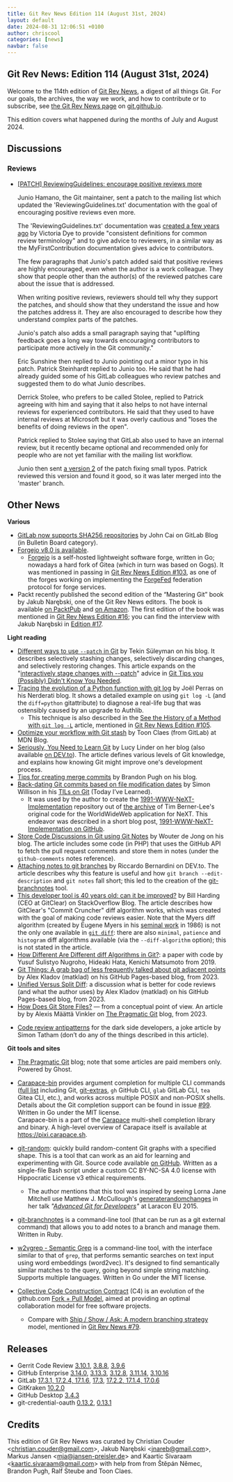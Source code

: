 ```yaml
---
title: Git Rev News Edition 114 (August 31st, 2024)
layout: default
date: 2024-08-31 12:06:51 +0100
author: chriscool
categories: [news]
navbar: false
---
```


## Git Rev News: Edition 114 (August 31st, 2024)

Welcome to the 114th edition of [Git Rev News](https://git.github.io/rev_news/rev_news/),
a digest of all things Git. For our goals, the archives, the way we work, and how to contribute or to
subscribe, see [the Git Rev News page](https://git.github.io/rev_news/rev_news/) on [git.github.io](http://git.github.io).

This edition covers what happened during the months of July and August 2024.

## Discussions

<!---
### General
-->

### Reviews

* [[PATCH] ReviewingGuidelines: encourage positive reviews more](https://lore.kernel.org/git/xmqqsevysdaa.fsf@gitster.g/)

  Junio Hamano, the Git maintainer, sent a patch to the mailing list
  which updated the 'ReviewingGuidelines.txt' documentation with the
  goal of encouraging positive reviews even more.

  The 'ReviewingGuidelines.txt' documentation was
  [created a few years ago](https://lore.kernel.org/git/pull.1348.v2.git.1663614767058.gitgitgadget@gmail.com/)
  by Victoria Dye to provide "consistent definitions for common
  review terminology" and to give advice to reviewers, in a similar
  way as the MyFirstContribution documentation gives advice to
  contributors.

  The few paragraphs that Junio's patch added said that positive
  reviews are highly encouraged, even when the author is a work
  colleague. They show that people other than the author(s) of the
  reviewed patches care about the issue that is addressed.

  When writing positive reviews, reviewers should tell why they
  support the patches, and should show that they understand the issue
  and how the patches address it. They are also encouraged to describe
  how they understand complex parts of the patches.

  Junio's patch also adds a small paragraph saying that "uplifting
  feedback goes a long way towards encouraging contributors to
  participate more actively in the Git community."

  Eric Sunshine then replied to Junio pointing out a minor typo in his
  patch. Patrick Steinhardt replied to Junio too. He said that he had
  already guided some of his GitLab colleagues who review patches
  and suggested them to do what Junio describes.

  Derrick Stolee, who prefers to be called Stolee, replied to Patrick
  agreeing with him and saying that it also helps to not have internal
  reviews for experienced contributors. He said that they used to have
  internal reviews at Microsoft but it was overly cautious and "loses
  the benefits of doing reviews in the open".

  Patrick replied to Stolee saying that GitLab also used to have an
  internal review, but it recently became optional and recommended
  only for people who are not yet familiar with the mailing list
  workflow.

  Junio then sent
  [a version 2](https://lore.kernel.org/git/xmqqle1pjwtt.fsf@gitster.g/)
  of the patch fixing small typos. Patrick reviewed this version
  and found it good, so it was later merged into the 'master' branch.

<!---
### Support
-->

<!---
## Developer Spotlight:
-->

## Other News

__Various__
+ [GitLab now supports SHA256 repositories](https://about.gitlab.com/blog/2024/08/19/gitlab-now-supports-sha256-repositories/)
  by John Cai on GitLab Blog (in Bulletin Board category).
+ [Forgejo v8.0 is available](https://forgejo.org/2024-07-release-v8-0/).
    + [Forgejo](https://forgejo.org/) is a self-hosted lightweight software forge,
      written in Go; nowadays a hard fork of Gitea (which in turn was based on Gogs).
      It was mentioned in passing in [Git Rev News Edition #103](https://git.github.io/rev_news/2023/09/30/edition-103/),
      as one of the forges working on implementing the [ForgeFed](https://forgefed.org/)
      federation protocol for forge services.
+ Packt recently published the second edition of the “Mastering Git” book
  by Jakub Narębski, one of the Git Rev News editors.
  The book is available [on PacktPub](https://www.packtpub.com/en-us/product/mastering-git-9781835086070)
  and [on Amazon](https://www.amazon.com/Mastering-Git-expert-level-proficiency-distributed-ebook/dp/B0D98BR1T7).
  The first edition of the book was mentioned in [Git Rev News Edition #16](https://git.github.io/rev_news/2016/06/15/edition-16/);
  you can find the interview with Jakub Narębski in [Edition #17](https://git.github.io/rev_news/2016/07/20/edition-17/).

__Light reading__
+ [Different ways to use `--patch` in Git](https://tekin.co.uk/2024/08/the-many-uses-for-git-patch)
  by Tekin Süleyman on his blog.  It describes selectively stashing changes,
  selectively discarding changes, and selectively restoring changes.
  This article expands on the
  "[interactively stage changes with \-\-patch](https://tekin.co.uk/2017/03/git-tips-you-possibly-did-not-know-you-needed#3-interactively-stage-changes-with---patch)" advice
  in [Git Tips you (Possibly) Didn't Know You Needed](https://tekin.co.uk/2017/03/git-tips-you-possibly-did-not-know-you-needed).
+ [Tracing the evolution of a Python function with git log](https://nerderati.com/tracing-the-evolution-of-a-python-function-with-git-log/)
  by Joël Perras on his Nerderati blog.  It shows a detailed example on using `git log -L`
  (and the `diff=python` gitattribute) to diagnose a real-life bug that was ostensibly
  caused by an upgrade to Authlib.
    + This technique is also described in the
      [See the History of a Method with `git log -L`](https://calebhearth.com/git-method-history) article,
      mentioned in [Git Rev News Edition #105](https://git.github.io/rev_news/2023/11/30/edition-105/).
+ [Optimize your workflow with Git stash](https://developer.mozilla.org/en-US/blog/optimize-your-workflow-git-stash/)
  by Toon Claes (from GitLab) at MDN Blog.
+ [Seriously, You Need to Learn Git](https://blog.derlin.ch/seriously-you-need-to-learn-git)
  by Lucy Linder on her blog (also available [on DEV\.to](https://dev.to/derlin/seriously-you-need-to-learn-git-1n8j)).  The article defines various levels of Git knowledge,
  and explains how knowing Git might improve one's development process.
+ [Tips for creating merge commits](https://www.brandonpugh.com/blog/tips-for-creating-merge-commits/)
  by Brandon Pugh on his blog.
+ [Back-dating Git commits based on file modification dates](https://til.simonwillison.net/git/backdate-git-commits)
  by Simon Willison in his [TILs on Git](https://til.simonwillison.net/git)
  (Today I’ve Learned).
    + It was used by the author to create the [1991-WWW-NeXT-Implementation](https://github.com/simonw/1991-WWW-NeXT-Implementation)
      repository out of [the archive](https://www.w3.org/History/1991-WWW-NeXT/Implementation/)
      of Tim Berner-Lee's original code for the WorldWideWeb application for NeXT.
      This endeavor was described in a short blog post, [1991-WWW-NeXT-Implementation on GitHub](https://simonwillison.net/2024/Aug/1/www-next-implementation-on-github/).
+ [Store Code Discussions in Git using Git Notes](https://wouterj.nl/2024/08/git-notes)
  by Wouter de Jong on his blog.  The article includes some code (in PHP)
  that uses the GitHub API to fetch the pull request comments and store them
  in notes (under the `github-comments` notes reference).
+ [Attaching notes to git branches](https://dev.to/pinotattari/attaching-notes-to-git-branches-503k)
  by Riccardo Bernardini on DEV\.to.  The article describes why this feature is useful
  and how `git branch --edit-description` and `git notes` fall short; this led to
  the creation of the [git-branchnotes](https://gitlab.com/mockturtle/git-branchnotes) tool.
+ [This developer tool is 40 years old: can it be improved?](https://stackoverflow.blog/2024/08/05/this-developer-tool-is-40-years-old-can-it-be-improved)
  by Bill Harding (CEO at GitClear) on StackOverflow Blog.
  The article describes how GitClear's "Commit Cruncher" diff algorithm works,
  which was created with the goal of making code reviews easier.
  Note that the Myers diff algorithm (created by Eugene Myers in his
  [seminal work](http://www.xmailserver.org/diff2.pdf) in 1986)
  is not the only one available in [`git diff`](https://git-scm.com/docs/git-diff):
  there are also `minimal`, `patience` and `histogram` diff algorithms available
  (via the `--diff-algorithm` option);
  this is not stated in the article.
+ [How Different Are Different diff Algorithms in Git?](https://cs.paperswithcode.com/paper/how-different-are-different-diff-algorithms):
  a paper with code by Yusuf Sulistyo Nugroho, Hideaki Hata, Kenichi Matsumoto
  from 2019.
+ [Git Things: A grab bag of less frequently talked about git adjacent points](https://matklad.github.io/2023/12/31/git-things.html)
  by Alex Kladov (matklad) on his GitHub Pages-based blog, from 2023.
+ [Unified Versus Split Diff](https://matklad.github.io/2023/10/23/unified-vs-split-diff.html):
  a discussion what is better for code reviews (and what the author uses)
  by Alex Kladov (matklad) on his GitHub Pages-based blog, from 2023.
+ [How Does Git Store Files?](https://blog.git-init.com/how-does-git-store-files/)
  — from a conceptual point of view.  An article by by Alexis Määttä Vinkler
  on [The Pragmatic Git](https://blog.git-init.com/) blog, from 2023.

<!-- -->

+ [Code review antipatterns](https://www.chiark.greenend.org.uk/~sgtatham/quasiblog/code-review-antipatterns/)
  for the dark side developers, a joke article by Simon Tatham
  (don’t do any of the things described in this article).

<!---
__Easy watching__
-->

__Git tools and sites__
+ [The Pragmatic Git](https://blog.git-init.com/) blog;
  note that some articles are paid members only.  Powered by Ghost.
+ [Carapace-bin](https://github.com/carapace-sh/carapace-bin) provides argument completion
  for multiple CLI commands ([full list](https://carapace-sh.github.io/carapace-bin/completers.html)
  including Git, [git-extras](https://github.com/tj/git-extras), `gh` GitHub CLI, `glab` GitLab CLI,
  `tea` Gitea CLI, etc.), and works across multiple POSIX and non-POSIX shells.
  Details about the Git completion support can be found in issue [#99](https://github.com/carapace-sh/carapace-bin/issues/99).
  Written in Go under the MIT license.<br>
  Carapace-bin is a part of the [Carapace](https://carapace.sh/) multi-shell completion library and binary.
  A high-level overview of Carapace itself is available at <https://pixi.carapace.sh>.
+ [git-random](https://git-random.olets.dev/): quickly build random-content Git
  graphs with a specified shape.
  This is a tool that can work as an aid for learning and experimenting with Git.
  Source code available [on GitHub](https://github.com/olets/git-random/).
  Written as a single-file Bash script under a custom
  CC BY-NC-SA 4.0 license with Hippocratic License v3 ethical requirements.
    + The author mentions that this tool was inspired by seeing Lorna Jane Mitchell
      use Matthew J. McCullough's [generaterandomchanges](https://github.com/matthewmccullough/scripts/blob/master/generaterandomchanges)
      in her talk _"[Advanced Git for Developers](https://www.youtube.com/watch?v=duqBHik7nRo)"_
      at Laracon EU 2015.
+ [git-branchnotes](https://gitlab.com/mockturtle/git-branchnotes) is a command-line tool
  (that can be run as a git external command) that allows you to add notes to a branch and manage them.
  Written in Ruby.

+ [w2vgrep - Semantic Grep](https://github.com/arunsupe/semantic-grep)
  is a command-line tool, with the interface similar to that of `grep`,
  that performs semantic searches on text input using word embeddings (word2vec).
  It's designed to find semantically similar matches to the query,
  going beyond simple string matching.  Supports multiple languages.
  Written in Go under the MIT license.
+ [Collective Code Construction Contract](https://rfc.zeromq.org/spec/42/) (C4)
  is an evolution of the github.com [Fork + Pull Model](https://help.github.com/articles/about-pull-requests/),
  aimed at providing an optimal collaboration model for free software projects.
    + Compare with [Ship / Show / Ask: A modern branching strategy](https://martinfowler.com/articles/ship-show-ask.html) model,
      mentioned in [Git Rev News #79](https://git.github.io/rev_news/2021/09/30/edition-79/).

## Releases

+ Gerrit Code Review [3.10.1](https://www.gerritcodereview.com/3.10.html#3101),
[3.8.8](https://www.gerritcodereview.com/3.8.html#388),
[3.9.6](https://www.gerritcodereview.com/3.9.html#396)
+ GitHub Enterprise [3.14.0](https://help.github.com/enterprise-server@3.14/admin/release-notes#3.14.0),
[3.13.3](https://help.github.com/enterprise-server@3.13/admin/release-notes#3.13.3),
[3.12.8](https://help.github.com/enterprise-server@3.12/admin/release-notes#3.12.8),
[3.11.14](https://help.github.com/enterprise-server@3.11/admin/release-notes#3.11.14),
[3.10.16](https://help.github.com/enterprise-server@3.10/admin/release-notes#3.10.16)
+ GitLab [17.3.1, 17.2.4, 17.1.6](https://about.gitlab.com/releases/2024/08/21/patch-release-gitlab-17-3-1-released/),
[17.3](https://about.gitlab.com/releases/2024/08/15/gitlab-17-3-released/),
[17.2.2, 17.1.4, 17.0.6](https://about.gitlab.com/releases/2024/08/07/patch-release-gitlab-17-2-2-released/)
+ GitKraken [10.2.0](https://help.gitkraken.com/gitkraken-client/current/)
+ GitHub Desktop [3.4.3](https://desktop.github.com/release-notes/)
+ git-credential-oauth [0.13.2](https://github.com/hickford/git-credential-oauth/releases/tag/v0.13.2),
[0.13.1](https://github.com/hickford/git-credential-oauth/releases/tag/v0.13.1)

## Credits

This edition of Git Rev News was curated by
Christian Couder &lt;<christian.couder@gmail.com>&gt;,
Jakub Narębski &lt;<jnareb@gmail.com>&gt;,
Markus Jansen &lt;<mja@jansen-preisler.de>&gt; and
Kaartic Sivaraam &lt;<kaartic.sivaraam@gmail.com>&gt;
with help from from Štěpán Němec, Brandon Pugh, Ralf Steube
and Toon Claes.
